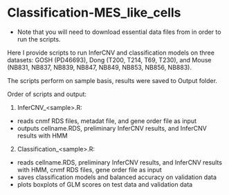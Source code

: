 # Classification-MES_like_cells
- Note that you will need to download essential data files from <link to OSF> in order to run the scripts. 

Here I provide scripts to run InferCNV and classification models on three datasets: GOSH (PD46693), Dong (T200, T214, T69, T230), and Mouse (NB831, NB837, NB839, NB847, NB849, NB853, NB856, NB883). 

The scripts perform on sample basis, results were saved to Output folder.

Order of scripts and output: 
1. InferCNV_\<sample\>.R:
  - reads cnmf RDS files, metadat file, and gene order file as input
  - outputs cellname.RDS, preliminary InferCNV results, and InferCNV results with HMM
2. Classification_\<sample\>.R:
  - reads cellname.RDS, preliminary InferCNV results, and InferCNV results with HMM, cnmf RDS files, gene order file as input
  - saves classification models and balanced accuracy on validation data
  - plots boxplots of GLM scores on test data and validation data 
